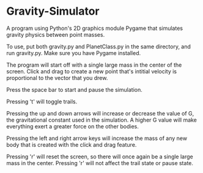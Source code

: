 # Gravity-Simulator
A program using Python's 2D graphics module Pygame that simulates gravity physics between point masses.


To use, put both gravity.py and PlanetClass.py in the same directory, and run gravity.py. Make sure you have Pygame installed. 

The program will start off with a single large mass in the center of the screen. Click and drag to create a new point that's intitial velocity is proportional to the vector that you drew.

Press the space bar to start and pause the simulation.

Pressing 't' will toggle trails.

Pressing the up and down arrows will increase or decrease the value of G, the gravitational constant used in the simulation. A higher G value will make everything exert a greater force on the other bodies.

Pressing the left and right arrow keys will increase the mass of any new body that is created with the click and drag feature.

Pressing 'r' will reset the screen, so there will once again be a single large mass in the center. Pressing 'r' will not affect the trail state or pause state.
